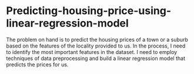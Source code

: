 # Predicting-housing-price-using-linear-regression-model
The problem on hand is to predict the housing prices of a town or a suburb based on the features of the locality provided to us. In the process, I need to identify the most important features in the dataset. I need to employ techniques of data preprocessing and build a linear regression model that predicts the prices for us. 
